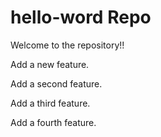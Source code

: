 # hello-word Repo

Welcome to the repository!!

Add a new feature.

Add a second feature.

Add a third feature.

Add a fourth feature.